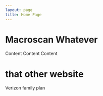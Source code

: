 ```yaml
---
layout: page
title: Home Page
---
```



# Macroscan Whatever

Content Content Content

# that other website

Verizon family plan
